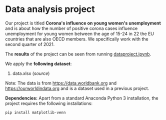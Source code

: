 # Data analysis project

Our project is titled **Corona's influence on young women's unemployment** and is about how the number of positive corona cases influence unemployment for young women between the age of 15-24 in 22 the EU countries that are also OECD members. We specifically work with the second quarter of 2021.

The **results** of the project can be seen from running [dataproject.ipynb](dataproject.ipynb).

We apply the **following dataset**:

1. data.xlsx (*source*)

Note: The data is from https://data.worldbank.org and https://ourworldindata.org and is a dataset used in a previous project.

**Dependencies:** Apart from a standard Anaconda Python 3 installation, the project requires the following installations:

``pip install matplotlib-venn``
